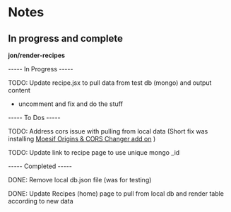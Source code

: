 # Notes

## In progress and complete

**jon/render-recipes**

----- In Progress -----

TODO: Update recipe.jsx to pull data from test db (mongo) and output content

- uncomment and fix and do the stuff

----- To Dos -----

TODO: Address cors issue with pulling from local data (Short fix was installing [Moesif Origins & CORS Changer add on](https://addons.mozilla.org/en-US/firefox/addon/moesif-origin-cors-changer1/) )

TODO: Update link to recipe page to use unique mongo \_id

----- Completed -----

DONE: Remove local db.json file (was for testing)

DONE: Update Recipes (home) page to pull from local db and render table according to new data
